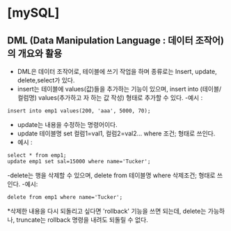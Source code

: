 # [mySQL]
## DML (Data Manipulation Language : 데이터 조작어) 의 개요와 활용

- DML은 데이터 조작어로, 테이블에 쓰기 작업을 하며 종류로는 Insert, update, delete,select가 있다. 
- insert는 테이블에 values(값)들을 추가하는 기능이 있으며, insert into (테이블/컬럼명)  values(추가하고 자 하는 값 작성) 형태로 추가할 수 있다. 
-예시 : 

~~~
insert into emp1 values(200, 'aaa', 5000, 70);
~~~
- update는  내용을 수정하는 명령어이다. 
- update 테이블명 set 컬럼1=val1, 컬럼2=val2... where 조건;  형태로 쓰인다. 
- 예시 : 

~~~
select * from emp1;
update emp1 set sal=15000 where name='Tucker';
~~~

-delete는 행을 삭제할 수 있으며,  delete from 테이블명 where 삭제조건; 형태로 쓰인다. 
-예시:

~~~
delete from emp1 where name='Tucker';
~~~
*삭제한 내용을 다시 되돌리고 싶다면 'rollback' 기능을 쓰면 되는데, delete는 가능하나, truncate는
rollback 명령을 내려도 되돌릴 수 없다. 
